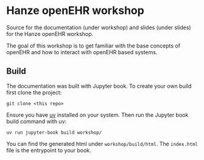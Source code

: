 # Hanze openEHR workshop

Source for the documentation (under workshop) and slides (under slides) for the Hanze openEHR workshop.

The goal of this workshop is to get familiar with the base concepts of openEHR and how to interact
with openEHR based systems.

## Build

The documentation was built with Jupyter book. To create your own build first clone the project:

```shell
git clone <this repo>
```

Ensure you have [uv](https://docs.astral.sh/uv/) installed on your system. Then run the Jupyter book build command with uv:
```shell
uv run jupyter-book build workshop/
```

You can find the generated html under `workshop/build/html`. The `index.html` file is the entrypoint
to your book.
